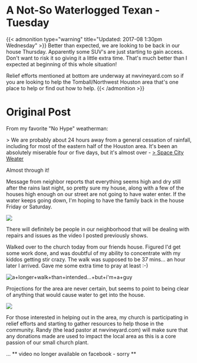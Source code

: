 # A Not-So Waterlogged Texan - Tuesday


{{&lt; admonition type=&#34;warning&#34; title=&#34;Updated: 2017-08 1:30pm Wednesday&#34; &gt;}}
Better than expected, we are looking to be back in our house Thursday. Apparently some SUV&#39;s are just starting to gain access. Don&#39;t want to risk it so giving it a little extra time. That&#39;s much better than I expected at beginning of this whole situation!

Relief efforts mentioned at bottom are underway at nwvineyard.com so if you are looking to help the Tomball/Northwest Houston area that&#39;s one place to help or find out how to help.
{{&lt; /admonition &gt;}}

# Original Post

From my favorite &#34;No Hype&#34; weatherman:

&gt; We are probably about 24 hours away from a general cessation of rainfall, including for most of the eastern half of the Houston area. It&#39;s been an absolutely miserable four or five days, but it&#39;s almost over - [&gt; Space City Weater](http://bit.ly/2vBCM7X)

Almost through it!

Message from neighbor reports that everything seems high and dry still after the rains last night, so pretty sure my house, along with a few of the houses high enough on our street are not going to have water enter. If the water keeps going down, I&#39;m hoping to have the family back in the house Friday or Saturday.

![](/images/Sarah&#43;caught&#43;a&#43;shot&#43;of&#43;me&#43;as&#43;I&#43;was&#43;examining&#43;the&#43;water&#43;progress&#43;Sunday.jpg)

There will definitely be people in our neighborhood that will be dealing with repairs and issues as the video I posted previously shows.

Walked over to the church today from our friends house. Figured I&#39;d get some work done, and was doubtful of my ability to concentrate with my kiddos getting stir crazy. The walk was supposed to be 37 mins... an hour later I arrived. Gave me some extra time to pray at least :-)

![a&#43;longer&#43;walk&#43;than&#43;intended...&#43;but&#43;i&#39;m&#43;a&#43;guy](/images/a&#43;longer&#43;walk&#43;than&#43;intended...&#43;but&#43;i&#39;m&#43;a&#43;guy.png)

Projections for the area are never certain, but seems to point to being clear of anything that would cause water to get into the house.

![](/images/Gettysburg&#43;-&#43;That&#39;s&#43;what&#43;google&#43;maps&#43;calls&#43;this&#43;spot.jpg)

For those interested in helping out in the area, my church is participating in relief efforts and starting to gather resources to help those in the community. Randy (the lead pastor at nwvineyard.com) will make sure that any donations made are used to impact the local area as this is a core passion of our small church plant.

... ** video no longer available on facebook - sorry **

